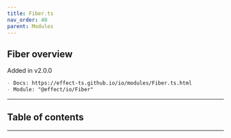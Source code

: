 ```yaml
---
title: Fiber.ts
nav_order: 40
parent: Modules
---
```


## Fiber overview

Added in v2.0.0

```md
- Docs: https://effect-ts.github.io/io/modules/Fiber.ts.html
- Module: "@effect/io/Fiber"
```

---

<h2 class="text-delta">Table of contents</h2>

---

